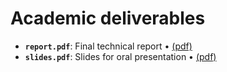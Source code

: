 # Academic deliverables


- **`report.pdf`**: Final technical report &bullet; [(pdf)](report.pdf)
- **`slides.pdf`**: Slides for oral presentation &bullet; [(pdf)](slides.pdf)